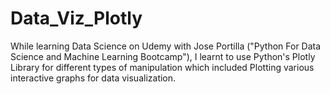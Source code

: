 # Data_Viz_Plotly

While learning Data Science on Udemy with Jose Portilla ("Python For Data Science and Machine Learning Bootcamp"), I learnt to use Python's Plotly Library for different types of manipulation which included Plotting various interactive graphs for data visualization. 
